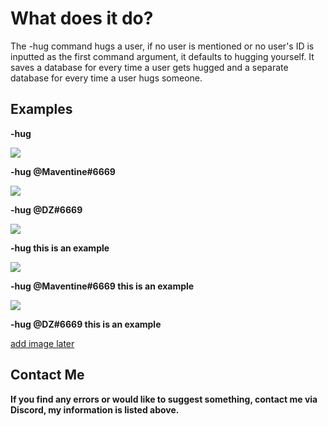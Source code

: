 # What does it do?
The -hug command hugs a user, if no user is mentioned or no user's ID is inputted as the first command argument, it defaults to hugging yourself. It saves a database for every time a user gets hugged and a separate database for every time a user hugs someone.

## Examples
**-hug**

![](https://cdn.discordapp.com/attachments/724940659240337441/741335534030553268/image0.png)

**-hug @Maventine#6669**

![](https://cdn.discordapp.com/attachments/724940659240337441/741333767750156288/image0.png)

**-hug @DZ#6669**

![](https://cdn.discordapp.com/attachments/724940659240337441/741336260551114833/image0.png)

**-hug this is an example**

![](https://cdn.discordapp.com/attachments/724940659240337441/741338562263515317/image0.png)

**-hug @Maventine#6669 this is an example**

![](https://cdn.discordapp.com/attachments/724940659240337441/741337891569008780/image0.png)

**-hug @DZ#6669 this is an example**

[add image later]()

## Contact Me
**If you find any errors or would like to suggest something, contact me via Discord, my information is listed above.**
